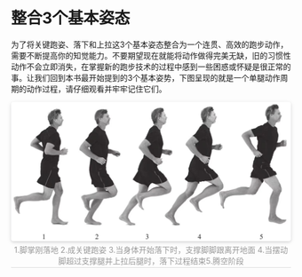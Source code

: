 # 整合3个基本姿态


为了将关键跑姿、落下和上拉这3个基本姿态整合为一个连贯、高效的跑步动作，需要不断提高你的知觉能力。不要期望现在就能将动作做得完美无缺，旧的习惯性动作不会立即消失，在掌握新的跑步技术的过程中感到一些困惑或怀疑是很正常的事。让我们回到本书最开始提到的3个基本姿势，下图呈现的就是一个单腿动作周期的动作过程，请仔细观看并牢牢记住它们。

<center>
    <img style="border-radius: 0.3125em;
    box-shadow: 0 2px 4px 0 rgba(34,36,38,.12),0 2px 10px 0 rgba(34,36,38,.08);" 
    src="assets/5501705742835_.pic.jpg">
    <br>
    <div style="color:orange; border-bottom: 1px solid #d9d9d9;
    display: inline-block;
    color: #999;
    padding: 2px;">1.脚掌刚落地 2.成关键跑姿 3.当身体开始落下时，支撑脚脚跟离开地面 4.当摆动脚超过支撑腿并上拉后腿时，落下过程结束5.腾空阶段</div>
</center>

